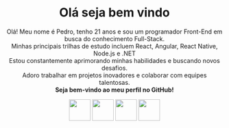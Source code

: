 <h1 align="center">Olá seja bem vindo</h1>

<p align="center"> 
  Olá! Meu nome é Pedro, tenho 21 anos e sou um programador Front-End em busca do conhecimento Full-Stack. <br>
  Minhas principais trilhas de estudo incluem React,   Angular, React Native, Node.js e .NET <br> 
  Estou constantemente aprimorando minhas habilidades e buscando novos desafios. <br>
  Adoro trabalhar em projetos inovadores e colaborar com equipes talentosas. <br>
  <strong> Seja bem-vindo ao meu perfil no GitHub! </strong>
  
</p>

<div align="center">
<img src="https://cdn4.iconfinder.com/data/icons/logos-3/600/React.js_logo-512.png" width="50px" height="50px"  >
<img src="https://www.asapdevelopers.com/wp-content/uploads/2019/04/next_js.png" width="50px" height="50px" >
<img src="https://th.bing.com/th/id/Rcd7bb6bec60f6799aa174b4e07b92ea4?rik=la%2bln0s0%2fjF9OA&pid=ImgRaw" width="50px" height="50px" >
<img src="https://cdn.freebiesupply.com/logos/large/2x/nodejs-icon-logo-png-transparent.png" width="50px" height="50px" >
</div>
